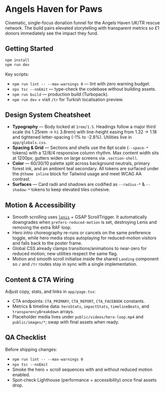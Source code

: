 # Angels Haven for Paws

Cinematic, single-focus donation funnel for the Angels Haven UK/TR rescue network. The build pairs elevated storytelling with transparent metrics so £1 donors immediately see the impact they fund.

## Getting Started

```bash
npm install
npm run dev
```

Key scripts:
- `npm run lint -- --max-warnings 0` — lint with zero warning budget.
- `npx tsc --noEmit` — type-check the codebase without building assets.
- `npm run build` — production build (Turbopack).
- `npm run dev` + visit `/tr` for Turkish localisation preview.

## Design System Cheatsheet

- **Typography** — Body locked at `1rem/1.5`. Headings follow a major third scale (`h6` 1.25rem → `h1` 3.8rem) with line-height easing from 1.32 → 1.18 and tightened letter-spacing (-1% to -2.8%). Utilities live in `app/globals.css`.
- **Spacing & Grid** — Sections and shells use the 8pt scale (`--space-*` tokens) with a 12/8/4 responsive column rhythm. Max content width sits at 1200px; gutters widen on large screens via `.section-shell`.
- **Color** — 60/30/10 palette split across background neutrals, primary forest ink, and an ambient teal secondary. All tokens are surfaced under the `@theme inline` block for Tailwind usage and meet WCAG AA contrast.
- **Surfaces** — Card radii and shadows are codified as `--radius-*` & `--shadow-*` tokens to keep elevated tiles cohesive.

## Motion & Accessibility

- Smooth scrolling uses [`lenis`](https://www.npmjs.com/package/lenis) + GSAP ScrollTrigger. It automatically downgrades when `prefers-reduced-motion` is set, destroying Lenis and removing the extra RAF loop.
- Hero intro choreography re-runs or cancels on the same preference toggle, while hero media stops autoplaying for reduced-motion visitors and falls back to the poster frame.
- Global CSS already clamps transitions/animations to near-zero for reduced motion; new utilities respect the same flag.
- Motion and smooth scroll initialise inside the shared `Landing` component so `/` and `/tr` routes stay in sync with a single implementation.

## Content & CTA Wiring

Adjust copy, stats, and links in `app/page.tsx`:
- CTA endpoints: `CTA_PRIMARY`, `CTA_REPORT`, `CTA_FACEBOOK` constants.
- Metrics & timeline data: `heroStats`, `impactStats`, `timelineBeats`, and `transparencyBreakdown` arrays.
- Placeholder media lives under `public/videos/hero-loop.mp4` and `public/images/*`; swap with final assets when ready.

## QA Checklist

Before shipping changes:
- `npm run lint -- --max-warnings 0`
- `npx tsc --noEmit`
- Smoke the hero + scroll sequences with and without reduced motion enabled.
- Spot-check Lighthouse (performance + accessibility) once final assets drop.

